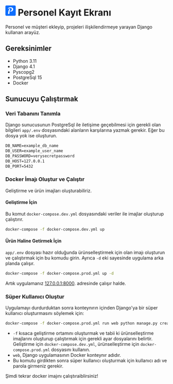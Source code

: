 # <img src="app/log_screen/static/favicon_io/favicon-32x32.png"> Personel Kayıt Ekranı

Personel ve müşteri ekleyip, projeleri ilişkilendirmeye yarayan Django kullanan arayüz.

## Gereksinimler

- Python 3.11
- Django 4.1
- Pyscopg2
- PostgreSql 15
- Docker

## Sunucuyu Çalıştırmak

### Veri Tabanını Tanımla

Django sunucusunun PostgreSql ile iletişime geçebilmesi için gerekli olan bilgileri `app/.env` dosyasındaki alanların karşılarına yazmak gerekir. Eğer bu dosya yok ise oluşturun.

```
DB_NAME=example_db_name
DB_USER=example_user_name
DB_PASSWORD=verysecretpassword
DB_HOST=127.0.0.1
DB_PORT=5432
```

### Docker İmajı Oluştur ve Çalıştır

Geliştirme ve ürün imajları oluşturabiliriz.

#### Geliştirme İçin

Bu komut `docker-compose.dev.yml` dosyasındaki veriler ile imajlar oluşturup çalıştırır.

```bash
docker-compose -f docker-compose.dev.yml up
```

#### Ürün Haline Getirmek İçin

`app/.env` dosyası hazır olduğunda ürünselleştirmek için olan imajı oluşturun ve çalıştırmak için bu komudu girin. Ayrıca `-d` eki sayesinde uygulama arka planda çalışır.

```bash
docker-compose -f docker-compose.prod.yml up -d
```

Artık uygulamanız <a href="http://127.0.0.1:8000">127.0.0.1:8000</a>. adresinde çalışır halde.

<h3>Süper Kullanıcı Oluştur</h3>

Uygulamayı durdurduktan sonra konteynırın içinden Django'ya bir süper kullanıcı oluşturmasını söylemek için:

```bash
docker-compose -f docker-compose.prod.yml run web python manage.py createsuperuser
````


- `-f` kısaca geliştirme ortamını oluşturmak ve tabii ki ürünselleştirme imajlarını oluşturup çalıştırmak için gerekli ayar dosyalarını belirtir. Geliştirme için `docker-compose.dev.yml`, ürünselleştirme için `docker-compose.prod.yml` dosyasını kullanın.
- `web`, Django uygulamasının Docker konteynır adıdır.
- Bu komutu girdikten sonra süper kullanıcı oluşturmak için kullanıcı adı ve parola girmeniz gerekir.

Şimdi tekrar docker imajını çalıştıraiblirsiniz!
